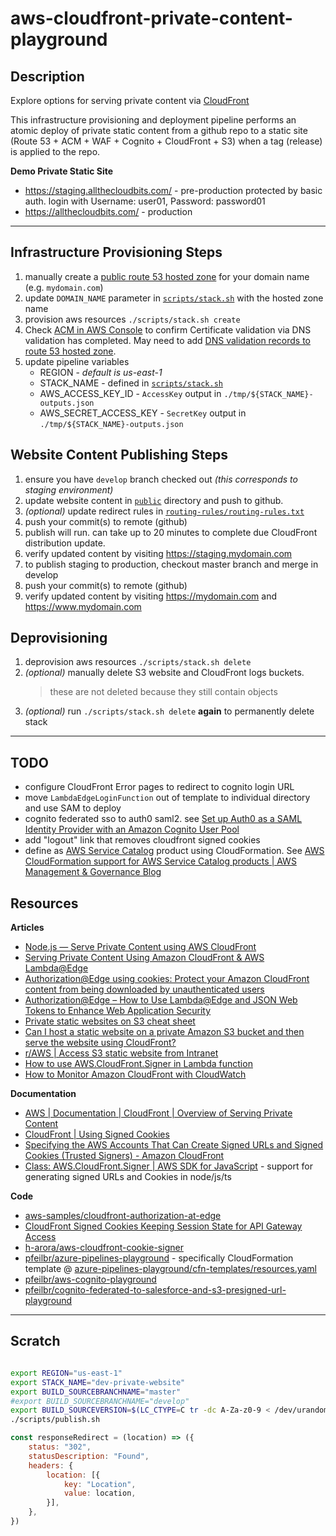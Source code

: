 # aws-cloudfront-private-content-playground

## Description

Explore options for serving private content via [CloudFront](https://aws.amazon.com/cloudfront/)

This infrastructure provisioning and deployment pipeline performs an atomic deploy of private static content from a github repo to a static site (Route 53 + ACM + WAF + Cognito + CloudFront + S3) when a tag (release) is applied to the repo.

**Demo Private Static Site**

* <https://staging.allthecloudbits.com/> - pre-production protected by basic auth.  login with Username: user01, Password: password01
* <https://allthecloudbits.com/> - production

---

## Infrastructure Provisioning Steps

1. manually create a [public route 53 hosted zone](https://docs.aws.amazon.com/Route53/latest/DeveloperGuide/AboutHZWorkingWith.html) for your domain name (e.g. `mydomain.com`)
1. update `DOMAIN_NAME` parameter in [`scripts/stack.sh`](scripts/stack.sh) with the hosted zone name 
1. provision aws resources `./scripts/stack.sh create`
1. Check [ACM in AWS Console](https://console.aws.amazon.com/acm/home) to confirm Certificate validation via DNS validation has completed.  May need to add [DNS validation records to route 53 hosted zone](https://docs.aws.amazon.com/acm/latest/userguide/gs-acm-validate-dns.html).
1. update pipeline variables
    * REGION - *default is us-east-1*
    * STACK_NAME - defined in [`scripts/stack.sh`](scripts/stack.sh)
    * AWS_ACCESS_KEY_ID - `AccessKey` output in `./tmp/${STACK_NAME}-outputs.json`
    * AWS_SECRET_ACCESS_KEY - `SecretKey` output in `./tmp/${STACK_NAME}-outputs.json`

## Website Content Publishing Steps

1. ensure you have `develop` branch checked out *(this corresponds to staging environment)*
1. update website content in [`public`](public) directory and push to github.
1. *(optional)* update redirect rules in [`routing-rules/routing-rules.txt`](routing-rules/routing-rules.txt)
1. push your commit(s) to remote (github)
1. publish will run.  can take up to 20 minutes to complete due CloudFront distribution update.
1. verify updated content by visiting <https://staging.mydomain.com>
1. to publish staging to production, checkout master branch and merge in develop
1. push your commit(s) to remote (github)
1. verify updated content by visiting <https://mydomain.com> and <https://www.mydomain.com>

## Deprovisioning

1. deprovision aws resources `./scripts/stack.sh delete`
1. *(optional)* manually delete S3 website and CloudFront logs buckets.
    > these are not deleted because they still contain objects
1. *(optional)* run `./scripts/stack.sh delete` **again** to permanently delete stack

---

## TODO

* configure CloudFront Error pages to redirect to cognito login URL
* move `LambdaEdgeLoginFunction` out of template to individual directory and use SAM to deploy
* cognito federated sso to auth0 saml2. see [Set up Auth0 as a SAML Identity Provider with an Amazon Cognito User Pool](https://aws.amazon.com/premiumsupport/knowledge-center/auth0-saml-cognito-user-pool/)
* add "logout" link that removes cloudfront signed cookies
* define as [AWS Service Catalog](https://aws.amazon.com/servicecatalog/) product using CloudFormation.  See [AWS CloudFormation support for AWS Service Catalog products | AWS Management & Governance Blog](https://aws.amazon.com/blogs/mt/how-to-launch-secure-and-governed-aws-resources-with-aws-cloudformation-and-aws-service-catalog/)

## Resources

**Articles**

* [Node.js — Serve Private Content using AWS CloudFront](https://gosink.in/node-js-serve-private-content-using-aws-cloudfront/)
* [Serving Private Content Using Amazon CloudFront & AWS Lambda@Edge](https://aws.amazon.com/blogs/networking-and-content-delivery/serving-private-content-using-amazon-cloudfront-aws-lambdaedge/)
* [Authorization@Edge using cookies: Protect your Amazon CloudFront content from being downloaded by unauthenticated users](https://aws.amazon.com/blogs/networking-and-content-delivery/authorizationedge-using-cookies-protect-your-amazon-cloudfront-content-from-being-downloaded-by-unauthenticated-users/)
* [Authorization@Edge – How to Use Lambda@Edge and JSON Web Tokens to Enhance Web Application Security](https://aws.amazon.com/blogs/networking-and-content-delivery/authorizationedge-how-to-use-lambdaedge-and-json-web-tokens-to-enhance-web-application-security/)
* [Private static websites on S3 cheat sheet](https://stuartsandine.com/private-static-websites-on-s3/)
* [Can I host a static website on a private Amazon S3 bucket and then serve the website using CloudFront?](https://aws.amazon.com/premiumsupport/knowledge-center/s3-cloudfront-website-access/)
* [r/AWS | Access S3 static website from Intranet](https://www.reddit.com/r/aws/comments/bt6dlv/access_s3_static_website_from_intranet/)
* [How to use AWS.CloudFront.Signer in Lambda function](https://stackoverflow.com/questions/38305980/how-to-use-aws-cloudfront-signer-in-lambda-function)
* [How to Monitor Amazon CloudFront with CloudWatch](https://www.bluematador.com/blog/how-to-monitor-amazon-cloudfront-with-cloudwatch)


**Documentation**

* [AWS | Documentation | CloudFront | Overview of Serving Private Content](https://docs.aws.amazon.com/AmazonCloudFront/latest/DeveloperGuide/private-content-overview.html)
* [CloudFront | Using Signed Cookies](https://docs.aws.amazon.com/AmazonCloudFront/latest/DeveloperGuide/private-content-signed-cookies.html)
* [Specifying the AWS Accounts That Can Create Signed URLs and Signed Cookies (Trusted Signers) - Amazon CloudFront](https://docs.aws.amazon.com/AmazonCloudFront/latest/DeveloperGuide/private-content-trusted-signers.html)
* [Class: AWS.CloudFront.Signer | AWS SDK for JavaScript](https://docs.aws.amazon.com/AWSJavaScriptSDK/latest/AWS/CloudFront/Signer.html) - support for generating signed URLs and Cookies in node/js/ts

**Code**

* [aws-samples/cloudfront-authorization-at-edge](https://github.com/aws-samples/cloudfront-authorization-at-edge)
* [CloudFront Signed Cookies Keeping Session State for API Gateway Access](https://stackoverflow.com/questions/45250493/cloudfront-signed-cookies-keeping-session-state-for-api-gateway-access)
* [h-arora/aws-cloudfront-cookie-signer](https://github.com/h-arora/aws-cloudfront-cookie-signer)
* [pfeilbr/azure-pipelines-playground](https://github.com/pfeilbr/azure-pipelines-playground) - specifically CloudFormation template @ [azure-pipelines-playground/cfn-templates/resources.yaml](https://github.com/pfeilbr/azure-pipelines-playground/blob/master/cfn-templates/resources.yaml)
* [pfeilbr/aws-cognito-playground](https://github.com/pfeilbr/aws-cognito-playground)
* [pfeilbr/cognito-federated-to-salesforce-and-s3-presigned-url-playground](https://github.com/pfeilbr/cognito-federated-to-salesforce-and-s3-presigned-url-playground)


---

## Scratch

```sh

export REGION="us-east-1"
export STACK_NAME="dev-private-website"
export BUILD_SOURCEBRANCHNAME="master"
#export BUILD_SOURCEBRANCHNAME="develop"
export BUILD_SOURCEVERSION=$(LC_CTYPE=C tr -dc A-Za-z0-9 < /dev/urandom | fold -w ${1:-32} | head -n 1)
./scripts/publish.sh
```

```js
const responseRedirect = (location) => ({
    status: "302",
    statusDescription: "Found",
    headers: {
        location: [{
            key: "Location",
            value: location,
        }],
    },
})
```
